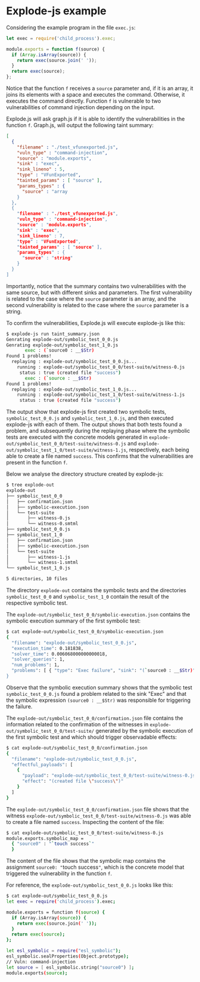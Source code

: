 # Explode-js example

Considering the example program in the file `exec.js`:

```javascript
let exec = require('child_process').exec;

module.exports = function f(source) {
  if (Array.isArray(source)) {
    return exec(source.join(' '));
  }
  return exec(source);
};
```

Notice that the function `f` receives a `source` parameter and, if it is an
array, it joins its elements with a space and executes the command.
Otherwise, it executes the command directly. Function `f` is vulnerable to
two vulnerabilities of command injection depending on the input.

Explode.js will ask graph.js if it is able to identify the vulnerabilities
in the function `f`. Graph.js, will output the following taint summary:

```json
[
  {
    "filename" : "./test_vfunexported.js",
    "vuln_type" : "command-injection",
    "source" : "module.exports",
    "sink" : "exec",
    "sink_lineno" : 5,
    "type" : "VFunExported",
    "tainted_params" : [ "source" ],
    "params_types" : {
      "source" : "array
    }
  },
  {
    "filename" : "./test_vfunexported.js",
    "vuln_type" : "command-injection",
    "source" : "module.exports",
    "sink" : "exec",
    "sink_lineno" : 7,
    "type" : "VFunExported",
    "tainted_params" : [ "source" ],
    "params_types" : {
      "source" : "string"
    }
  }
]
```

Importantly, notice that the summary contains two vulnerabilities with the
same source, but with different sinks and parameters. The first vulnerability
is related to the case where the `source` parameter is an array, and the second
vulnerability is related to the case where the `source` parameter is a string.

To confirm the vulnerabilities, Explode.js will execute explode-js like this:

```sh
$ explode-js run taint_summary.json
Genrating explode-out/symbolic_test_0_0.js
Genrating explode-out/symbolic_test_1_0.js
       exec : (`source0 : __$Str)
Found 1 problems!
  replaying : explode-out/symbolic_test_0_0.js...
    running : explode-out/symbolic_test_0_0/test-suite/witness-0.js
     status : true (created file "success")
       exec : (`source : __$Str)
Found 1 problems!
  replaying : explode-out/symbolic_test_1_0.js...
    running : explode-out/symbolic_test_1_0/test-suite/witness-1.js
     status : true (created file "success")
```

The output show that explode-js first created two symbolic tests, `symbolic_test_0_0.js`
and `symbolic_test_1_0.js`, and then executed explode-js with each of them. The output
shows that both tests found a problem, and subsequently during the replaying phase
where the symbolic tests are executed with the concrete models generated in
`explode-out/symbolic_test_0_0/test-suite/witness-0.js` and `explode-out/symbolic_test_1_0/test-suite/witness-1.js`,
respectively, each being able to create a file named `success`. This confirms that
the vulnerabilities are present in the function `f`.

Below we analyse the directory structure created by explode-js:

```sh
$ tree explode-out
explode-out
├── symbolic_test_0_0
│   ├── confirmation.json
│   ├── symbolic-execution.json
│   └── test-suite
│       ├── witness-0.js
│       └── witness-0.smtml
├── symbolic_test_0_0.js
├── symbolic_test_1_0
│   ├── confirmation.json
│   ├── symbolic-execution.json
│   └── test-suite
│       ├── witness-1.js
│       └── witness-1.smtml
└── symbolic_test_1_0.js

5 directories, 10 files
```

The directory `explode-out` contains the symbolic tests and the directories
`symbolic_test_0_0` and `symbolic_test_1_0` contain the result of the respective
symbolic test.

The `explode-out/symbolic_test_0_0/symbolic-execution.json` contains the symbolic
execution summary of the first symbolic test:

<!-- $MDX non-deterministic=command -->
```sh
$ cat explode-out/symbolic_test_0_0/symbolic-execution.json
{
  "filename": "explode-out/symbolic_test_0_0.js",
  "execution_time": 0.181838,
  "solver_time": 0.006068000000000018,
  "solver_queries": 1,
  "num_problems": 1,
  "problems": [ { "type": "Exec failure", "sink": "(`source0 : __$Str)" } ]
}
```

Observe that the symbolic execution summary shows that the symbolic test
`symbolic_test_0_0.js` found a problem related to the sink "Exec" and that
the symbolic expression `(source0 : __$Str)` was responsible for triggering
the failure.

The `explode-out/symbolic_test_0_0/confirmation.json` file contains the information
related to the confirmation of the witnesses in `explode-out/symbolic_test_0_0/test-suite/`
generated by the symbolic execution of the first symbolic test and which
should trigger observadable effects:

```sh
$ cat explode-out/symbolic_test_0_0/confirmation.json
{
  "filename": "explode-out/symbolic_test_0_0.js",
  "effectful_payloads": [
    {
      "payload": "explode-out/symbolic_test_0_0/test-suite/witness-0.js",
      "effect": "(created file \"success\")"
    }
  ]
}
```

The `explode-out/symbolic_test_0_0/confirmation.json` file shows that the
witness `explode-out/symbolic_test_0_0/test-suite/witness-0.js` was able to
create a file named `success`. Inspecting the content of the file:

```sh
$ cat explode-out/symbolic_test_0_0/test-suite/witness-0.js
module.exports.symbolic_map =
  { "source0" : "`touch success`"
  }
```

The content of the file shows that the symbolic map contains the assignment
`source0: "`touch success`"`, which is the concrete model that triggered the
vulnerability in the function `f`.

For reference, the `explode-out/symbolic_test_0_0.js` looks like this:

```sh
$ cat explode-out/symbolic_test_0_0.js
let exec = require('child_process').exec;

module.exports = function f(source) {
  if (Array.isArray(source)) {
    return exec(source.join(' '));
  }
  return exec(source);
};

let esl_symbolic = require("esl_symbolic");
esl_symbolic.sealProperties(Object.prototype);
// Vuln: command-injection
let source = [ esl_symbolic.string("source0") ];
module.exports(source);
```
